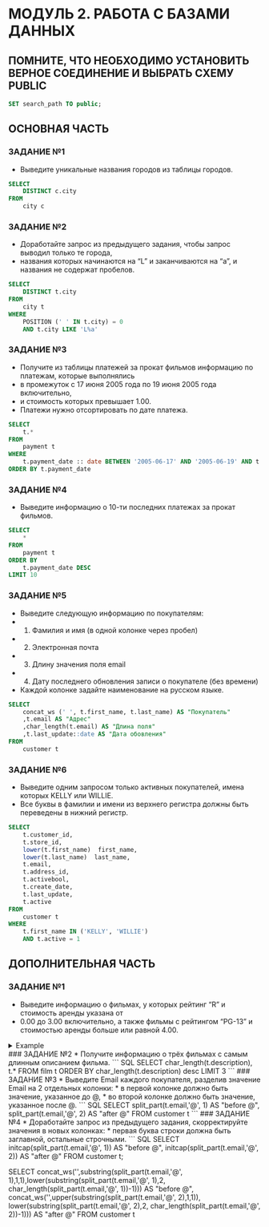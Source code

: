 # МОДУЛЬ 2. РАБОТА С БАЗАМИ ДАННЫХ
## ПОМНИТЕ, ЧТО НЕОБХОДИМО УСТАНОВИТЬ ВЕРНОЕ СОЕДИНЕНИЕ И ВЫБРАТЬ СХЕМУ PUBLIC

``` SQL
SET search_path TO public;
```
## ОСНОВНАЯ ЧАСТЬ

### ЗАДАНИЕ №1
   * Выведите уникальные названия городов из таблицы городов.
``` SQL
SELECT
	DISTINCT c.city
FROM
	city c
```
### ЗАДАНИЕ №2
   * Доработайте запрос из предыдущего задания, чтобы запрос выводил только те города,
   * названия которых начинаются на “L” и заканчиваются на “a”, и названия не содержат пробелов.
``` SQL
SELECT
	DISTINCT t.city
FROM
	city t
WHERE
	POSITION (' ' IN t.city) = 0
	AND t.city LIKE 'L%a'
```
### ЗАДАНИЕ №3
   * Получите из таблицы платежей за прокат фильмов информацию по платежам, которые выполнялись 
   * в промежуток с 17 июня 2005 года по 19 июня 2005 года включительно, 
   * и стоимость которых превышает 1.00.
   * Платежи нужно отсортировать по дате платежа.
``` SQL
SELECT
	t.*
FROM
	payment t
WHERE
	t.payment_date :: date BETWEEN '2005-06-17' AND '2005-06-19' AND t.amount > 1
ORDER BY t.payment_date 
```
### ЗАДАНИЕ №4
   *  Выведите информацию о 10-ти последних платежах за прокат фильмов.
``` SQL
SELECT
	*
FROM
	payment t
ORDER BY
	t.payment_date DESC
LIMIT 10
```
### ЗАДАНИЕ №5
   * Выведите следующую информацию по покупателям:
   * 1. Фамилия и имя (в одной колонке через пробел)
   * 2. Электронная почта
   * 3. Длину значения поля email
   * 4. Дату последнего обновления записи о покупателе (без времени)
   * Каждой колонке задайте наименование на русском языке.
``` SQL
SELECT
	concat_ws (' ', t.first_name, t.last_name) AS "Покупатель" 
	,t.email AS "Адрес"
	,char_length(t.email) AS "Длина поля"
	,t.last_update::date AS "Дата обовления"
FROM
	customer t
```
### ЗАДАНИЕ №6
   * Выведите одним запросом только активных покупателей, имена которых KELLY или WILLIE.
   * Все буквы в фамилии и имени из верхнего регистра должны быть переведены в нижний регистр.
``` SQL
SELECT
	t.customer_id, 
	t.store_id, 
	lower(t.first_name)  first_name,
	lower(t.last_name)  last_name,
	t.email,
	t.address_id,
	t.activebool,
	t.create_date,
	t.last_update,
	t.active 
FROM
	customer t
WHERE
	t.first_name IN ('KELLY', 'WILLIE')
	AND t.active = 1
```
## ДОПОЛНИТЕЛЬНАЯ ЧАСТЬ

### ЗАДАНИЕ №1
   * Выведите информацию о фильмах, у которых рейтинг “R” и стоимость аренды указана от 
   * 0.00 до 3.00 включительно, а также фильмы c рейтингом “PG-13” и стоимостью аренды больше или равной 4.00.
<details>
	<summary>Example</summary>
	``` SQL
	SELECT
		*
	FROM
		film t
	WHERE
		t.rating = 'R'
		AND t.rental_rate BETWEEN 0 AND 3
		OR (t.rating = 'PG-13'
			AND t.rental_rate >= 4)
	```
</details>
### ЗАДАНИЕ №2
   * Получите информацию о трёх фильмах с самым длинным описанием фильма.
``` SQL
SELECT
	char_length(t.description),
	t.*
FROM
	film t
ORDER BY char_length(t.description) desc 
LIMIT 3
```
### ЗАДАНИЕ №3
   *  Выведите Email каждого покупателя, разделив значение Email на 2 отдельных колонки:
   * в первой колонке должно быть значение, указанное до @, 
   * во второй колонке должно быть значение, указанное после @.
``` SQL
SELECT
	split_part(t.email,'@', 1) AS "before @",
	split_part(t.email,'@', 2) AS "after @"
FROM
	customer t
```
### ЗАДАНИЕ №4
   * Доработайте запрос из предыдущего задания, скорректируйте значения в новых колонках: 
   * первая буква строки должна быть заглавной, остальные строчными.
``` SQL
SELECT
	initcap(split_part(t.email,'@', 1)) AS "before @",
	initcap(split_part(t.email,'@', 2)) AS "after @"
FROM
	customer t;

SELECT
	concat_ws('',substring(split_part(t.email,'@', 1),1,1),lower(substring(split_part(t.email,'@', 1),2, char_length(split_part(t.email,'@', 1))-1))) AS "before @",
	concat_ws('',upper(substring(split_part(t.email,'@', 2),1,1)), lower(substring(split_part(t.email,'@', 2),2, char_length(split_part(t.email,'@', 2))-1))) AS "after @"
FROM
	customer t
```